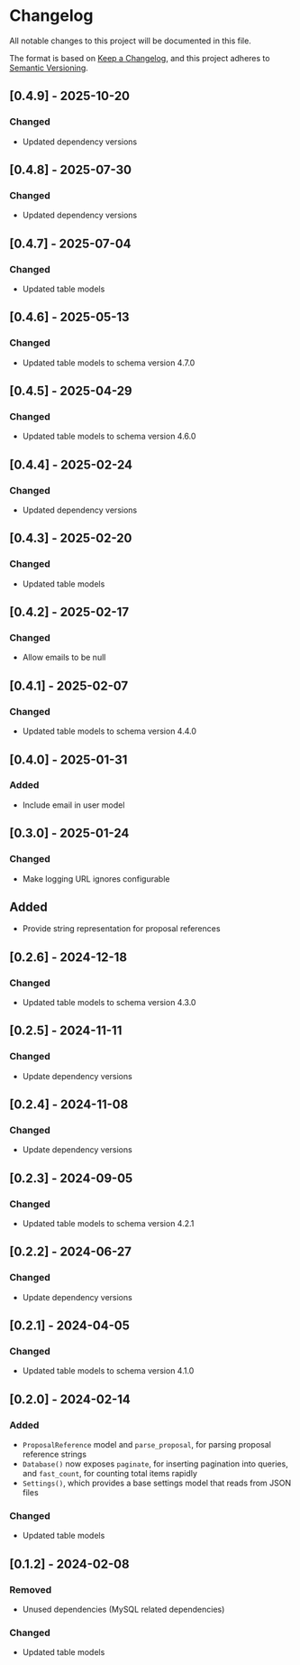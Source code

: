 # Changelog

All notable changes to this project will be documented in this file.

The format is based on [Keep a Changelog](https://keepachangelog.com/en/1.1.0/),
and this project adheres to [Semantic Versioning](https://semver.org/spec/v2.0.0.html).

## [0.4.9] - 2025-10-20

### Changed

- Updated dependency versions

## [0.4.8] - 2025-07-30

### Changed

- Updated dependency versions

## [0.4.7] - 2025-07-04

### Changed

- Updated table models

## [0.4.6] - 2025-05-13

### Changed

- Updated table models to schema version 4.7.0

## [0.4.5] - 2025-04-29

### Changed

- Updated table models to schema version 4.6.0

## [0.4.4] - 2025-02-24

### Changed

- Updated dependency versions

## [0.4.3] - 2025-02-20

### Changed

- Updated table models

## [0.4.2] - 2025-02-17

### Changed

- Allow emails to be null

## [0.4.1] - 2025-02-07

### Changed

- Updated table models to schema version 4.4.0

## [0.4.0] - 2025-01-31

### Added

- Include email in user model

## [0.3.0] - 2025-01-24

### Changed

- Make logging URL ignores configurable

## Added

- Provide string representation for proposal references

## [0.2.6] - 2024-12-18

### Changed

- Updated table models to schema version 4.3.0

## [0.2.5] - 2024-11-11

### Changed

- Update dependency versions

## [0.2.4] - 2024-11-08

### Changed

- Update dependency versions

## [0.2.3] - 2024-09-05

### Changed

- Updated table models to schema version 4.2.1

## [0.2.2] - 2024-06-27

### Changed

- Update dependency versions

## [0.2.1] - 2024-04-05

### Changed

- Updated table models to schema version 4.1.0

## [0.2.0] - 2024-02-14

### Added

- `ProposalReference` model and `parse_proposal`, for parsing proposal reference strings
- `Database()` now exposes `paginate`, for inserting pagination into queries, and `fast_count`, for counting total items rapidly
- `Settings()`, which provides a base settings model that reads from JSON files

### Changed

- Updated table models

## [0.1.2] - 2024-02-08

### Removed

- Unused dependencies (MySQL related dependencies)

### Changed

- Updated table models
